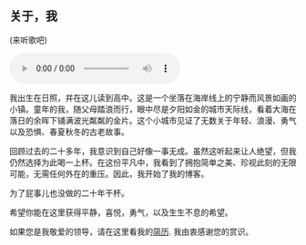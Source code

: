 ## 关于，我

(来听歌吧)

<audio controls>
  <source src="/assets/music/Aliosha_Noodle Reunion.mp3" type="audio/mp3">
</audio>

我出生在日照，并在这儿读到高中。这是一个坐落在海岸线上的宁静而风景如画的小镇。童年的我，随父母踏浪而行，眼中尽是夕阳如金的城市天际线，看着大海在落日的余晖下铺满波光粼粼的金片。这个小城市见证了无数关于年轻、浪漫、勇气以及恐惧、春夏秋冬的古老故事。


回顾过去的二十多年，我意识到自己好像一事无成。虽然这听起来让人绝望，但我仍然选择为此喝一上杯。在这份平凡中，我看到了拥抱简单之美、珍视此刻的无限可能，无需任何外在的重压。因此，我开始了我的博客。

为了屁事儿也没做的二十年干杯。

希望你能在这里获得平静，喜悦，勇气，以及生生不息的希望。

如果您是我敬爱的领导，请在这里看我的[简历](/assets/cv_4.pdf). 我由衷感谢您的赏识。

